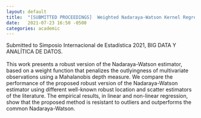 ```yaml
---
layout: default
title:  "[SUBMITTED PROCEEDINGS]  Weighted Nadaraya-Watson Kernel Regression Based on a Robust Mahalanobis-Depth Estimation"
date:   2021-07-23 16:50 -0500
categories: academic
---
```


Submitted to Simposio Internacional de Estadística 2021, BIG DATA Y ANALÍTICA DE DATOS.
<br>
<br>
This work presents a robust version of the Nadaraya-Watson estimator, based on a weight function that penalizes the outlyingness of multivariate observations using a Mahalanobis depth measure. We compare the performance of the proposed robust version of the Nadaraya-Watson estimator using different well-known robust location and scatter estimators of the literature. The empirical results, in linear and non-linear regression, show that the proposed method is resistant to outliers and outperforms the common Nadaraya-Watson.